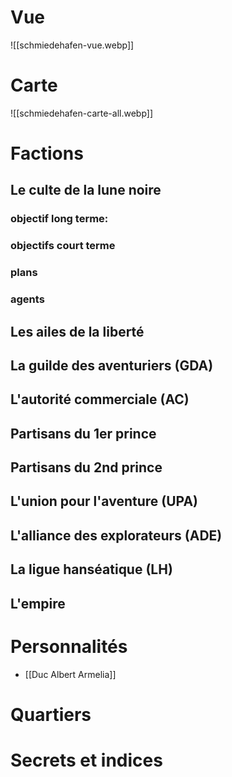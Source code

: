 
# Vue
![[schmiedehafen-vue.webp]]

# Carte
![[schmiedehafen-carte-all.webp]]

# Factions
## Le culte de la lune noire
### objectif long terme:
### objectifs court terme
### plans
### agents
## Les ailes de la liberté
## La guilde des aventuriers (GDA)
## L'autorité commerciale (AC)
## Partisans du 1er prince
## Partisans du 2nd prince
## L'union pour l'aventure (UPA)
## L'alliance des explorateurs (ADE)
## La ligue hanséatique (LH)
## L'empire

# Personnalités
- [[Duc Albert Armelia]]

# Quartiers

# Secrets et indices
